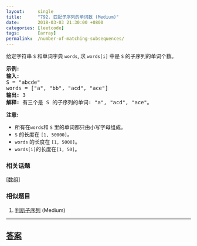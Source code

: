 ```yaml
---
layout:     single
title:      "792. 匹配子序列的单词数 (Medium)"
date:       2018-03-03 21:30:00 +0800
categories: [leetcode]
tags:       [array]
permalink:  /number-of-matching-subsequences/
---
```


<p>给定字符串 <code>S</code> 和单词字典 <code>words</code>, 求&nbsp;<code>words[i]</code>&nbsp;中是&nbsp;<code>S</code>&nbsp;的子序列的单词个数。</p>

<pre>
<strong>示例:</strong>
<strong>输入:</strong> 
S = &quot;abcde&quot;
words = [&quot;a&quot;, &quot;bb&quot;, &quot;acd&quot;, &quot;ace&quot;]
<strong>输出:</strong> 3
<strong>解释:</strong> 有三个是&nbsp;S 的子序列的单词: &quot;a&quot;, &quot;acd&quot;, &quot;ace&quot;。
</pre>

<p><strong>注意:</strong></p>

<ul>
	<li>所有在<code>words</code>和&nbsp;<code>S</code>&nbsp;里的单词都只由小写字母组成。</li>
	<li><code>S</code> 的长度在&nbsp;<code>[1, 50000]</code>。</li>
	<li><code>words</code>&nbsp;的长度在&nbsp;<code>[1, 5000]</code>。</li>
	<li><code>words[i]</code>的长度在<code>[1, 50]</code>。</li>
</ul>

### 相关话题
  [[数组](https://github.com/openset/leetcode/tree/master/tag/array/README.md)]

### 相似题目
  1. [判断子序列](/is-subsequence) (Medium)

---

## [答案](https://github.com/openset/leetcode/tree/master/problems/number-of-matching-subsequences)

